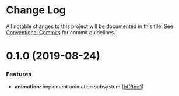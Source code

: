 # Change Log

All notable changes to this project will be documented in this file.
See [Conventional Commits](https://conventionalcommits.org) for commit guidelines.

# 0.1.0 (2019-08-24)


### Features

* **animation:** implement animation subsystem ([bff6bd1](https://github.com/moki/mokui/commit/bff6bd1))
